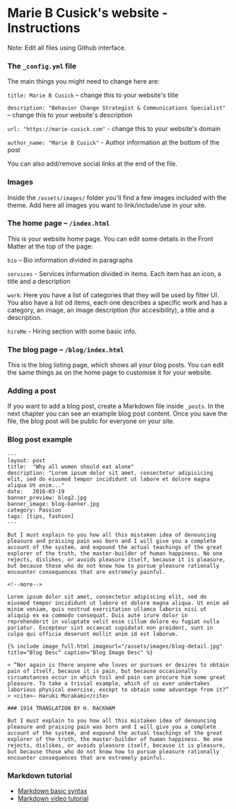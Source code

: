 # Marie B Cusick's website - Instructions

Note: Edit all files using Github interface.


### The `_config.yml` file

The main things you might need to change here are:

`title: Marie B Cusick` – change this to your website's title

`description: "Behavior Change Strategist & Communications Specialist"` – change this to your website's description

`url: "https://marie-cusick.com"` - change this to your website's domain

`author_name: "Marie B Cusick"` - Author information at the bottom of the post

You can also add/remove social links at the end of the file.


### Images

Inside the `/assets/images/` folder you'll find a few images included with the theme. Add here all images you want to link/include/use in your site.


### The home page – `/index.html`

This is your website home page. You can edit some details in the Front Matter at the top of the page:

`bio` – Bio information divided in paragraphs

`services` - Services information divided in items. Each item has an icon, a title and a description

`work`: Here you have a list of categories that they will be used by filter UI. You also have a list od items, each one describes a specific work and has a category, an image, an image description (for accesibility), a title and a description.

`hireMe` - Hiring section with some basic info.


### The blog page – `/blog/index.html`

This is the blog listing page, which shows all your blog posts. You can edit the same things as on the home page to customise it for your website.


### Adding a post

If you want to add a blog post, create a Markdown file inside `_posts`. In the next chapter you can see an example blog post content. Once you save the file, the blog post will be public for everyone on your site.


### Blog post example

```
---
layout: post
title:  "Why all women should eat alone"
description: "Lorem ipsum dolor sit amet, consectetur adipisicing elit, sed do eiusmod tempor incididunt ut labore et dolore magna aliqua Ut enim..."
date:   2016-03-19
banner_preview: blog2.jpg
banner_image: blog-banner.jpg
category: Passion
tags: [tips, fashion]
---

But I must explain to you how all this mistaken idea of denouncing pleasure and praising pain was born and I will give you a complete account of the system, and expound the actual teachings of the great explorer of the truth, the master-builder of human happiness. No one rejects, dislikes, or avoids pleasure itself, because it is pleasure, but because those who do not know how to pursue pleasure rationally encounter consequences that are extremely painful.

<!--more-->

Lorem ipsum dolor sit amet, consectetur adipiscing elit, sed do eiusmod tempor incididunt ut labore et dolore magna aliqua. Ut enim ad minim veniam, quis nostrud exercitation ullamco laboris nisi ut aliquip ex ea commodo consequat. Duis aute irure dolor in reprehenderit in voluptate velit esse cillum dolore eu fugiat nulla pariatur. Excepteur sint occaecat cupidatat non proident, sunt in culpa qui officia deserunt mollit anim id est laborum.

{% include image_full.html imageurl="/assets/images/blog-detail.jpg" title="Blog Desc" caption="Blog Image Desc" %}

> “Nor again is there anyone who loves or pursues or desires to obtain pain of itself, because it is pain, but because occasionally circumstances occur in which toil and pain can procure him some great pleasure. To take a trivial example, which of us ever undertakes laborious physical exercise, except to obtain some advantage from it?”
> <cite>― Haruki Murakami</cite>

### 1914 TRANSLATION BY H. RACKHAM

But I must explain to you how all this mistaken idea of denouncing pleasure and praising pain was born and I will give you a complete account of the system, and expound the actual teachings of the great explorer of the truth, the master-builder of human happiness. No one rejects, dislikes, or avoids pleasure itself, because it is pleasure, but because those who do not know how to pursue pleasure rationally encounter consequences that are extremely painful.
```

### Markdown tutorial

* [Markdown basic syntax](https://www.markdownguide.org/basic-syntax/)
* [Markdown video tutorial](https://www.youtube.com/watch?v=HUBNt18RFbo)

